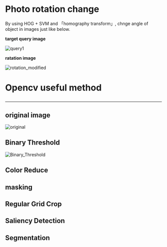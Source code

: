 # Photo rotation change

By using HOG + SVM and 「homography transform」, chnge angle of object in images just like below.

<b>target query image</b>

![query1](https://user-images.githubusercontent.com/48679574/84499909-80b8a580-acee-11ea-9a26-bec0b77f6559.jpeg)


<b>ratation image</b>

![rotation_modified](https://user-images.githubusercontent.com/48679574/84499925-87471d00-acee-11ea-8e79-0cbfd6a6b251.png)



# Opencv useful method <hr>

## original image
![original](https://user-images.githubusercontent.com/48679574/84500035-b3629e00-acee-11ea-9962-dee0ed03f10d.jpg)



## Binary Threshold

![Binary_Threshold](https://user-images.githubusercontent.com/48679574/84500037-b52c6180-acee-11ea-8ee6-e87d27226da2.png)


## Color Reduce

## masking

## Regular Grid Crop

## Saliency Detection

## Segmentation

